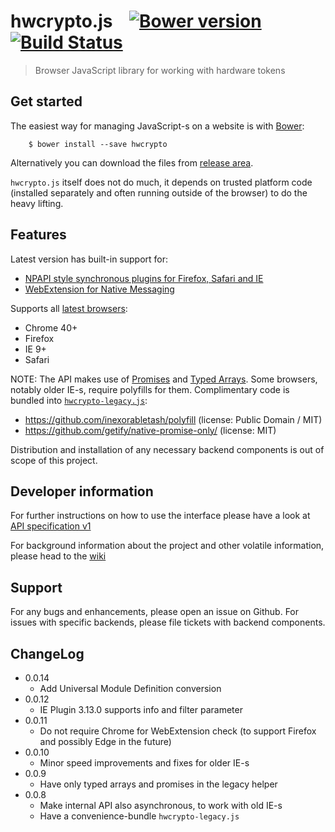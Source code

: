 # hwcrypto.js &nbsp;&nbsp; [![Bower version](https://img.shields.io/bower/v/hwcrypto.svg)](http://bower.io/search/?q=hwcrypto) [![Build Status](https://travis-ci.org/hwcrypto/hwcrypto.js.svg?branch=master)](https://travis-ci.org/hwcrypto/hwcrypto.js)
> Browser JavaScript library for working with hardware tokens

## Get started

The easiest way for managing JavaScript-s on a website is with [Bower](https://bower.io/):

        $ bower install --save hwcrypto

Alternatively you can download the files from [release area](https://github.com/hwcrypto/hwcrypto.js/releases).

`hwcrypto.js` itself does not do much, it depends on trusted platform code (installed separately and often running outside of the browser) to do the heavy lifting. 

## Features

Latest version has built-in support for:
- [NPAPI style synchronous plugins for Firefox, Safari and IE](https://github.com/hwcrypto/browser-token-signing)
- [WebExtension for Native Messaging](https://github.com/hwcrypto/chrome-token-signing)

Supports all [latest browsers](http://browsehappy.com/):
- Chrome 40+
- Firefox
- IE 9+
- Safari

NOTE: The API makes use of [Promises](http://caniuse.com/#feat=promises) and [Typed Arrays](http://caniuse.com/#feat=typedarrays). Some browsers, notably older IE-s, require polyfills for them. Complimentary code is bundled into [`hwcrypto-legacy.js`](hwcrypto-legacy.js):
  - https://github.com/inexorabletash/polyfill (license: Public Domain / MIT)
  - https://github.com/getify/native-promise-only/ (license: MIT)

Distribution and installation of any necessary backend components is out of scope of this project.

## Developer information 
For further instructions on how to use the interface please have a look at [API specification v1](https://github.com/hwcrypto/hwcrypto.js/wiki/API)

For background information about the project and other volatile information, please head to the [wiki](https://github.com/hwcrypto/hwcrypto.js/wiki#eid-web-tf)

## Support

For any bugs and enhancements, please open an issue on Github. For issues with specific backends, please file tickets with backend components.

## ChangeLog
- 0.0.14
  - Add Universal Module Definition conversion
- 0.0.12
  - IE Plugin 3.13.0 supports info and filter parameter
- 0.0.11
  - Do not require Chrome for WebExtension check (to support Firefox and possibly Edge in the future)
- 0.0.10
  - Minor speed improvements and fixes for older IE-s
- 0.0.9
  - Have only typed arrays and promises in the legacy helper
- 0.0.8
  - Make internal API also asynchronous, to work with old IE-s
  - Have a convenience-bundle `hwcrypto-legacy.js`
